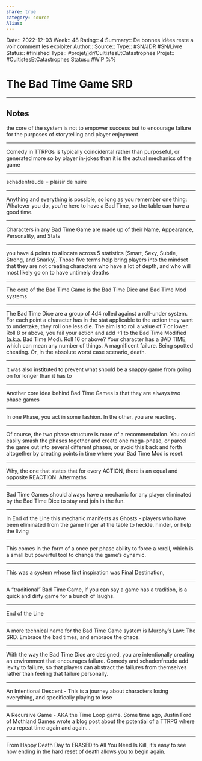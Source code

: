 ```yaml
---
share: true 
category: source
Alias:
---
```

Date:: 2022-12-03
Week:: 48
Rating:: 4
Summary:: De bonnes idées reste a voir comment les exploiter
Author::
Source:: 
Type:: #SN/JDR #SN/Livre 
Status:: #finished 
Type:: #projet/jdr/CultistesEtCatastrophes 
Projet:: #CultistesEtCatastrophes 
Status:: #WiP 
%%

# The Bad Time Game SRD


***

## Notes

the core of the system is not to empower success but to encourage failure for the purposes of storytelling and player enjoyment  
  
*****  
  
Comedy in TTRPGs is typically coincidental rather than purposeful, or generated more so by player in-jokes than it is the actual mechanics of the game  
  
*****  
  
schadenfreude  = plaisir de nuire
  
*****  
  
Anything and everything is possible, so long as you remember one thing:  
Whatever you do, you’re here to have a Bad Time, so the table can have a good time.  
  
*****  
  
Characters in any Bad Time Game are made up of their Name, Appearance, Personality, and Stats  
  
*****  
  
you have 4 points to allocate across 5 statistics [Smart, Sexy, Subtle, Strong, and Snarky]. Those five terms help bring players into the mindset that they are not creating characters who have a lot of depth, and who will most likely go on to have untimely deaths  
  
*****  
  
The core of the Bad Time Game is the Bad Time Dice and Bad Time Mod systems  
  
*****  
  
The Bad Time Dice are a group of 4d4 rolled against a roll-under system. For each point a character has in the stat applicable to the action they want to undertake, they roll one less die. The aim is to roll a value of 7 or lower. Roll 8 or above, you fail your action and add +1 to the Bad Time Modified (a.k.a. Bad Time Mod). Roll 16 or above? Your character has a BAD TIME, which can mean any number of things. A magnificent failure. Being spotted cheating. Or, in the absolute worst case scenario, death.  
  
*****  
  
it was also instituted to prevent what should be a snappy game from going on for longer than it has to  
  
*****  
  
Another core idea behind Bad Time Games is that they are always two phase games  
  
*****  
  
In one Phase, you act in some fashion. In the other, you are reacting.  
  
*****  
  
Of course, the two phase structure is more of a recommendation. You could easily smash the phases together and create one mega-phase, or parcel the game out into several different phases, or avoid this back and forth altogether by creating points in time where your Bad Time Mod is reset.  
  
*****  
  
Why, the one that states that for every ACTION, there is an equal and opposite REACTION. Aftermaths  
  
*****  
  
Bad Time Games should always have a mechanic for any player eliminated by the Bad Time Dice to stay and join in the fun.  
  
*****  
  
In End of the Line this mechanic manifests as Ghosts - players who have been eliminated from the game linger at the table to heckle, hinder, or help the living  
  
*****  
  
This comes in the form of a once per phase ability to force a reroll, which is a small but powerful tool to change the game’s dynamic.  
  
*****  
  
This was a system whose first inspiration was Final Destination,  
  
*****  
  
A “traditional” Bad Time Game, if you can say a game has a tradition, is a quick and dirty game for a bunch of laughs.  
  
*****  
  
End of the Line  
  
*****  
  
A more technical name for the Bad Time Game system is Murphy’s Law: The SRD. Embrace the bad times, and embrace the chaos.  
  
*****  
  
With the way the Bad Time Dice are designed, you are intentionally creating an environment that encourages failure. Comedy and schadenfreude add levity to failure, so that players can abstract the failures from themselves rather than feeling that failure personally.  
  
*****  
  
An Intentional Descent - This is a journey about characters losing everything, and specifically playing to lose  
  
*****  
  
A Recursive Game - AKA the Time Loop game. Some time ago, Justin Ford of Mothland Games wrote a blog post about the potential of a TTRPG where you repeat time again and again…  
  
*****  
  
From Happy Death Day to ERASED to All You Need Is Kill, it’s easy to see how ending in the hard reset of death allows you to begin again.
